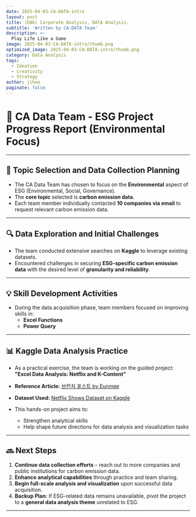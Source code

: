 ```yaml
---
date: 2025-04-03-CA-DATA-intro
layout: post
title: (ENG) Corporate Analysis, DATA Analysis.
subtitle: 'Written by CA-DATA Team'
description: >-
  Play Life Like a Game
image: 2025-04-03-CA-DATA-intro/thumb.png
optimized_image: 2025-04-03-CA-DATA-intro/thumb.png
category: Data Analysis
tags:
  - Ideation 
  - Creativity 
  - Strategy
author: jihee
paginate: false
---
```


# 🌱 CA Data Team - ESG Project Progress Report (Environmental Focus)

---

## 🧭 Topic Selection and Data Collection Planning

- The CA Data Team has chosen to focus on the **Environmental** aspect of ESG (Environmental, Social, Governance).
- The **core topic** selected is **carbon emission data**.
- Each team member individually contacted **10 companies via email** to request relevant carbon emission data.

---

## 🔍 Data Exploration and Initial Challenges

- The team conducted extensive searches on **Kaggle** to leverage existing datasets.
- Encountered challenges in securing **ESG-specific carbon emission data** with the desired level of **granularity and reliability**.

---

## 💡 Skill Development Activities

- During the data acquisition phase, team members focused on improving skills in:
  - **Excel Functions**
  - **Power Query**

---

## 📊 Kaggle Data Analysis Practice

- As a practical exercise, the team is working on the guided project:  
  **"Excel Data Analysis: Netflix and K-Content"**

- **Reference Article:** [브런치 포스트 by Eunmee](https://brunch.co.kr/@eunmee910/33)  
- **Dataset Used:** [Netflix Shows Dataset on Kaggle](https://www.kaggle.com/datasets/shivamb/netflix-shows)

- This hands-on project aims to:
  - Strengthen analytical skills
  - Help shape future directions for data analysis and visualization tasks

---

## 🔜 Next Steps

1. **Continue data collection efforts** – reach out to more companies and public institutions for carbon emission data.
2. **Enhance analytical capabilities** through practice and team sharing.
3. **Begin full-scale analysis and visualization** upon successful data acquisition.
4. **Backup Plan:** If ESG-related data remains unavailable, pivot the project to a **general data analysis theme** unrelated to ESG.

---

